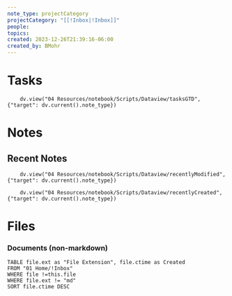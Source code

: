 ```yaml
---
note_type: projectCategory
projectCategory: "[[!Inbox|!Inbox]]"
people: 
topics: 
created: 2023-12-26T21:39:16-06:00
created_by: BMohr
---
```

# Tasks 
```dataviewjs
    dv.view("04 Resources/notebook/Scripts/Dataview/tasksGTD", {"target": dv.current().note_type})
```
# Notes 

## Recent Notes 
```dataviewjs
    dv.view("04 Resources/notebook/Scripts/Dataview/recentlyModified", {"target": dv.current().note_type})
```
```dataviewjs
    dv.view("04 Resources/notebook/Scripts/Dataview/recentlyCreated", {"target": dv.current().note_type})
```
# Files 
### Documents (non-markdown)
```dataview
TABLE file.ext as "File Extension", file.ctime as Created
FROM "01 Home/!Inbox"
WHERE file !=this.file
WHERE file.ext != "md"
SORT file.ctime DESC
```

